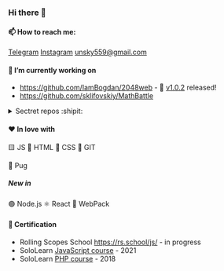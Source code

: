 ### Hi there 👋

#### 📫 How to reach me: 

[Telegram](https://t.me/sklifovskiy) [Instagram](https://instagram.com/sklifovskiy) unsky559@gmail.com

#### 🔭 I’m currently working on

- https://github.com/IamBogdan/2048web - 🥳 [v1.0.2](https://github.com/IamBogdan/2048web/tree/v1.0.2) released!
- https://github.com/sklifovskiy/MathBattle

<details><summary>Sectret repos :shipit:</summary>
  
- https://github.com/sklifovskiy/code-timer :atom:
- https://github.com/sklifovskiy/roe

</details>

#### ❤️ In love with

🟨 JS 📙 HTML 📘 CSS 🔸 GIT

🐶 Pug

##### New in
🟢 Node.js ⚛️ React 🎲 WebPack 

#### 💎 Certification

- Rolling Scopes School https://rs.school/js/ - in progress
- SoloLearn [JavaScript course](https://www.sololearn.com/certificates/course/en/6895628/1024/landscape/png/) - 2021
- SoloLearn [PHP course](https://www.sololearn.com/Certificate/1059-6895628/jpg/) - 2018





<!--
**unsky559/unsky559** is a ✨ _special_ ✨ repository because its `README.md` (this file) appears on your GitHub profile.

Here are some ideas to get you started:



- 👯 I’m looking to collaborate on ...
- 🤔 I’m looking for help with ...
- 💬 Ask me about ...
- 📫 How to reach me: ...
- 😄 Pronouns: ...
- ⚡ Fun fact: ...
-->
